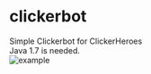 # clickerbot
Simple Clickerbot for ClickerHeroes <br />
Java 1.7 is needed.<br />
<img src = "http://puu.sh/tqLca/793644f251.png" alt="example">
